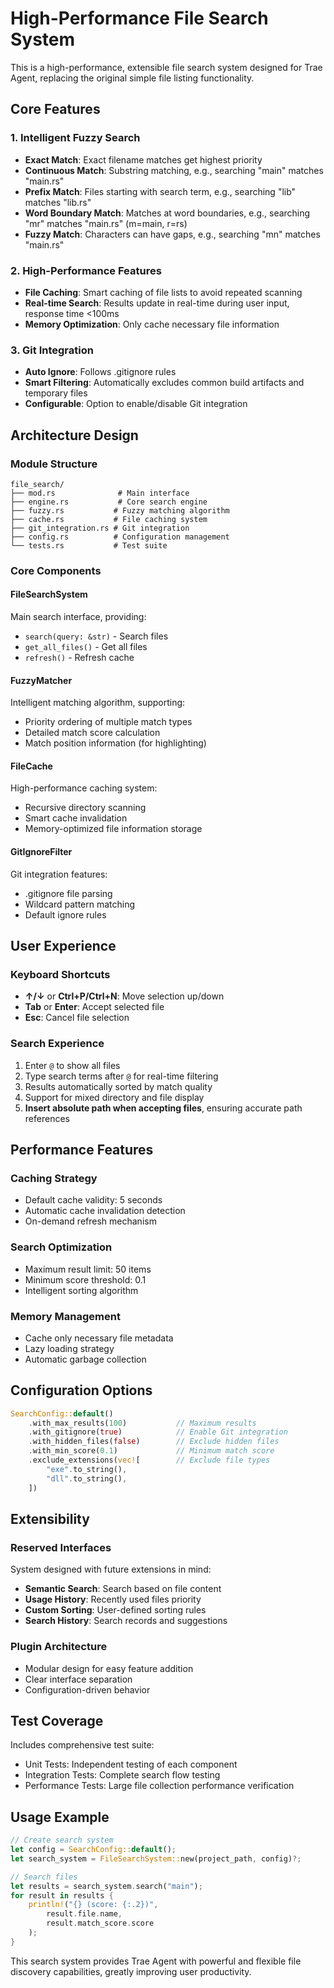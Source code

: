 # High-Performance File Search System

This is a high-performance, extensible file search system designed for Trae Agent, replacing the original simple file listing functionality.

## Core Features

### 1. Intelligent Fuzzy Search

- **Exact Match**: Exact filename matches get highest priority
- **Continuous Match**: Substring matching, e.g., searching "main" matches "main.rs"
- **Prefix Match**: Files starting with search term, e.g., searching "lib" matches "lib.rs"
- **Word Boundary Match**: Matches at word boundaries, e.g., searching "mr" matches "main.rs" (m=main, r=rs)
- **Fuzzy Match**: Characters can have gaps, e.g., searching "mn" matches "main.rs"

### 2. High-Performance Features

- **File Caching**: Smart caching of file lists to avoid repeated scanning
- **Real-time Search**: Results update in real-time during user input, response time <100ms
- **Memory Optimization**: Only cache necessary file information

### 3. Git Integration

- **Auto Ignore**: Follows .gitignore rules
- **Smart Filtering**: Automatically excludes common build artifacts and temporary files
- **Configurable**: Option to enable/disable Git integration

## Architecture Design

### Module Structure

```
file_search/
├── mod.rs              # Main interface
├── engine.rs           # Core search engine
├── fuzzy.rs           # Fuzzy matching algorithm
├── cache.rs           # File caching system
├── git_integration.rs # Git integration
├── config.rs          # Configuration management
└── tests.rs           # Test suite
```

### Core Components

#### FileSearchSystem

Main search interface, providing:

- `search(query: &str)` - Search files
- `get_all_files()` - Get all files
- `refresh()` - Refresh cache

#### FuzzyMatcher

Intelligent matching algorithm, supporting:

- Priority ordering of multiple match types
- Detailed match score calculation
- Match position information (for highlighting)

#### FileCache

High-performance caching system:

- Recursive directory scanning
- Smart cache invalidation
- Memory-optimized file information storage

#### GitIgnoreFilter

Git integration features:

- .gitignore file parsing
- Wildcard pattern matching
- Default ignore rules

## User Experience

### Keyboard Shortcuts

- **↑/↓** or **Ctrl+P/Ctrl+N**: Move selection up/down
- **Tab** or **Enter**: Accept selected file
- **Esc**: Cancel file selection

### Search Experience

1. Enter `@` to show all files
2. Type search terms after `@` for real-time filtering
3. Results automatically sorted by match quality
4. Support for mixed directory and file display
5. **Insert absolute path when accepting files**, ensuring accurate path references

## Performance Features

### Caching Strategy

- Default cache validity: 5 seconds
- Automatic cache invalidation detection
- On-demand refresh mechanism

### Search Optimization

- Maximum result limit: 50 items
- Minimum score threshold: 0.1
- Intelligent sorting algorithm

### Memory Management

- Cache only necessary file metadata
- Lazy loading strategy
- Automatic garbage collection

## Configuration Options

```rust
SearchConfig::default()
    .with_max_results(100)           // Maximum results
    .with_gitignore(true)            // Enable Git integration
    .with_hidden_files(false)        // Exclude hidden files
    .with_min_score(0.1)             // Minimum match score
    .exclude_extensions(vec![        // Exclude file types
        "exe".to_string(),
        "dll".to_string(),
    ])
```

## Extensibility

### Reserved Interfaces

System designed with future extensions in mind:

- **Semantic Search**: Search based on file content
- **Usage History**: Recently used files priority
- **Custom Sorting**: User-defined sorting rules
- **Search History**: Search records and suggestions

### Plugin Architecture

- Modular design for easy feature addition
- Clear interface separation
- Configuration-driven behavior

## Test Coverage

Includes comprehensive test suite:

- Unit Tests: Independent testing of each component
- Integration Tests: Complete search flow testing
- Performance Tests: Large file collection performance verification

## Usage Example

```rust
// Create search system
let config = SearchConfig::default();
let search_system = FileSearchSystem::new(project_path, config)?;

// Search files
let results = search_system.search("main");
for result in results {
    println!("{} (score: {:.2})",
        result.file.name,
        result.match_score.score
    );
}
```

This search system provides Trae Agent with powerful and flexible file discovery capabilities, greatly improving user productivity.
